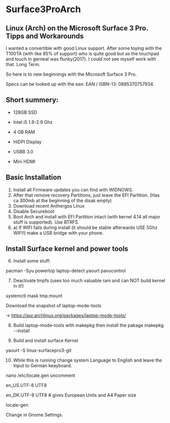 # Surface3ProArch
Linux (Arch) on the Microsoft Surface 3 Pro. Tipps and Workarounds
------
I wanted a convertible with good Linux support. After some toying with the T100TA (with like 85% of support) who is quite good but as the touchpad and touch in gerneal was flunky(2017). I could not see myself work with that. Long Term.

So here is to new beginnings with the Microsoft Surface 3 Pro.

Specs can be looked up with the ean: EAN / ISBN-13:	0885370757934.

## Short summery:

- 128GB SSD

- Intel i5 1.9-2.9 Ghz

- 4 GB RAM

- HiDPI Display

- USBB 3.0

- Mini HDMI

## Basic Installation

1. Install all Firmware updates you can find with WIDNOWS.
2. After that remove recovery Partitions, just leave the EFI Partition. (Has ca 300mb at the beginning of the disak empty)
3. Download recent Anthergos Linux
4. Disable Secureboot
5. Boot Arch and install with EFI Partition intact (with kernel 4.14 all major stuff is supported). Use BTRFS.
5. a) If WIFI fails during install (it should be stable afterwards USE 5Ghz WIFI!) make a USB bridge with your phone.

## Install Surface kernel and power tools

6. Install some stuff:

pacman -Syu powertop laptop-detect yaourt pavucontrol

7. Deactivate tmpfs (uses too much valuable ram and can NOT build kernel in it!)

systemctl mask tmp.mount

Download the snapshot of laptop-mode-tools

-> https://aur.archlinux.org/packages/laptop-mode-tools/

8. Build laptop-mode-tools with makepkg then install the pakage makepkg --install

9. Build and install surface Kernel

yaourt -S linux-surfacepro3-git

10. While this is running change system Language to English and leave the Input to German keayboard.

nano /etc/locale.gen uncomment

en_US.UTF-8 UTF8

en_DK.UTF-8 UTF8 # gives European Units and A4 Paper size

locale-gen

Change in Gnome Settings.


